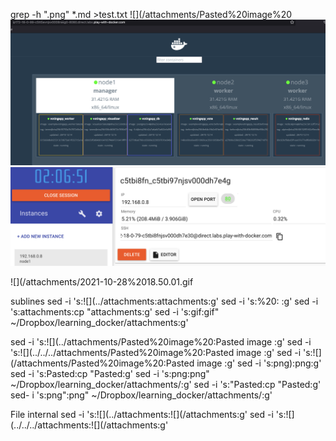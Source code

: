 grep -h ".png" *.md >test.txt 
![](/attachments/Pasted%20image%20
![](/attachments/Pasted%20image%2020211029121711.png)
![](/attachments/Pasted%20image%2020211028174537.png)


![](/attachments/2021-10-28%2018.50.01.gif

sublines
sed -i 's:!\[](../attachments:attachments:g'
sed -i 's:%20: :g'
sed -i 's:attachments:cp "attachments:g'
sed -i 's:gif:gif" ~/Dropbox/learning_docker/attachments:g'

sed -i 's:!\[](../attachments/Pasted%20image%20:Pasted image :g'
sed -i 's:!\[](../../../attachments/Pasted%20image%20:Pasted image :g' 
sed -i 's:!\[](/attachments/Pasted%20image%20:Pasted image :g'
sed -i 's:png):png:g'
sed -i 's:Pasted:cp "Pasted:g'
sed -i 's:png:png" ~/Dropbox/learning_docker/attachments/:g'
sed -i 's:"Pasted:cp "Pasted:g'
sed- i 's:png":png" ~/Dropbox/learning_docker/attachments/:g'

File internal
sed -i 's:!\[](../attachments:!\[](/attachments:g'
sed -i 's:!\[](../../../attachments:!\[](/attachments:g'
